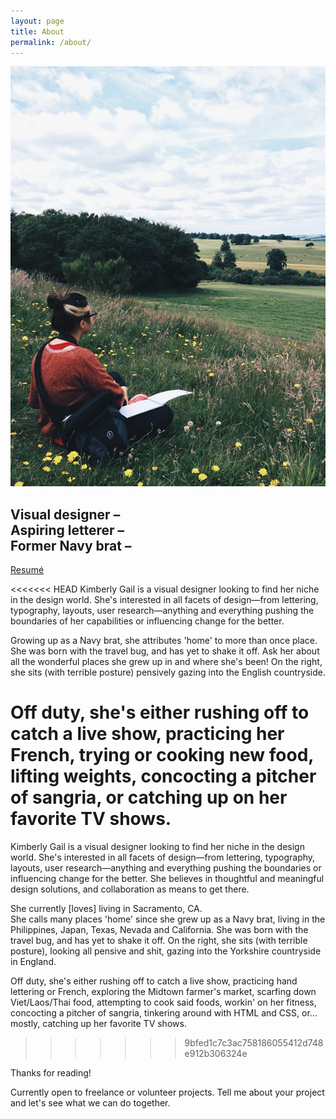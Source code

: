 ```yaml
---
layout: page
title: About
permalink: /about/
---
```


<img src="/images/about.jpg" alt="about">

## Visual designer – <br> Aspiring letterer – <br> Former Navy brat –

<a href="/assets/klosenara-2016-resume.pdf">Resumé</a>

<<<<<<< HEAD
Kimberly Gail is a visual designer looking to find her niche in the design world. She's interested in all facets of design—from lettering, typography, layouts, user research—anything and everything pushing the boundaries of her capabilities or influencing change for the better.

Growing up as a Navy brat, she attributes 'home' to more than once place. She was born with the travel bug, and has yet to shake it off. Ask her about all the wonderful places she grew up in and where she's been! On the right, she sits (with terrible posture) pensively gazing into the English countryside.

Off duty, she's either rushing off to catch a live show, practicing her French, trying or cooking new food, lifting weights, concocting a pitcher of sangria, or catching up on her favorite TV shows.
=======
Kimberly Gail is a visual designer looking to find her niche in the design world. She's interested in all facets of design—from lettering, typography, layouts, user research—anything and everything pushing the boundaries or influencing change for the better. She believes in thoughtful and meaningful design solutions, and collaboration as means to get there.

She currently [loves] living in Sacramento, CA.<br>
She calls many places 'home' since she grew up as a Navy brat, living in the Philippines, Japan, Texas, Nevada and California. She was born with the travel bug, and has yet to shake it off. On the right, she sits (with terrible posture), looking all pensive and shit, gazing into the Yorkshire countryside in England.

Off duty, she's either rushing off to catch a live show, practicing hand lettering or French, exploring the Midtown farmer's market, scarfing down Viet/Laos/Thai food, attempting to cook said foods, workin' on her fitness, concocting a pitcher of sangria, tinkering around with HTML and CSS, or... mostly, catching up her favorite TV shows.
>>>>>>> 9bfed1c7c3ac758186055412d748e912b306324e

Thanks for reading!

Currently open to freelance or volunteer projects.
Tell me about your project and let's see what we can do together.
